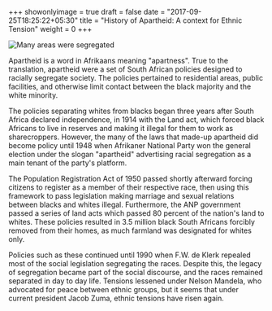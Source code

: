 +++
showonlyimage = true
draft = false
date = "2017-09-25T18:25:22+05:30"
title = "History of Apartheid: A context for Ethnic Tension"
weight = 0
+++

![Many areas were segregated ](/portfolio/huwhite.PNG)

Apartheid is a word in Afrikaans meaning "apartness". True to the translation, apartheid were a set of South African policies designed to racially segregate society. The policies pertained to residential areas, public facilities, and otherwise limit contact between the black majority and the white minority.

The policies separating whites from blacks began three years after South Africa declared independence, in 1914 with the Land act, which forced black Africans to live in reserves and making it illegal for them to work as sharecroppers. However, the many of the laws that made-up apartheid did become policy until 1948 when Afrikaner National Party won the general election under the slogan "apartheid" advertising racial segregation as a main tenant of the party's platform.

The Population Registration Act of 1950 passed shortly afterward forcing citizens to register as a member of their respective race, then using this framework to pass legislation making marriage and sexual relations between blacks and whites illegal. Furthermore, the ANP government passed a series of land acts which passed 80 percent of the nation's land to whites. These policies resulted in 3.5 million black South Africans forcibly removed from their homes, as much farmland was designated for whites only.

Policies such as these continued until 1990 when F.W. de Klerk repealed most of the social legislation segregating the races. Despite this, the legacy of segregation became part of the social discourse, and the races remained separated in day to day life. Tensions lessened under Nelson Mandela, who advocated for peace between ethnic groups, but it seems that under current president Jacob Zuma, ethnic tensions have risen again.
